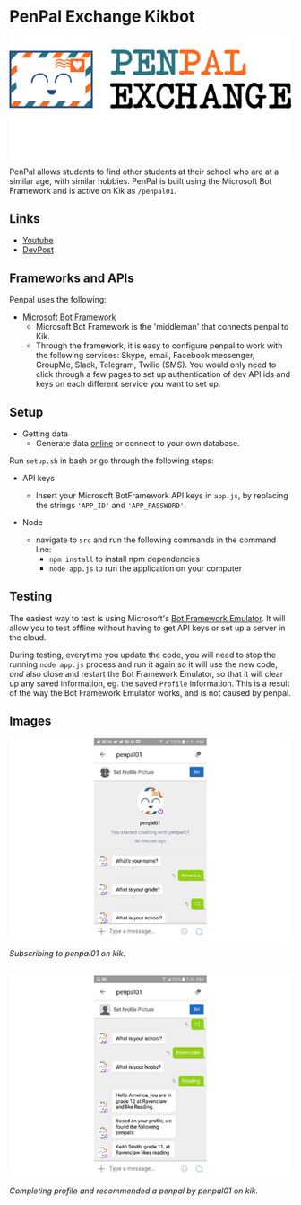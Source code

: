 # PenPal Exchange Kikbot

![](img/03-penpal-logo.jpg)

PenPal allows students to find other students at their school who are at a similar age, with similar hobbies. PenPal is built using the Microsoft Bot Framework and is active on Kik as `/penpal01`. 


## Links
- [Youtube](https://www.youtube.com/watch?v=A3YdHEDHupA)
- [DevPost](http://devpost.com/software/penpal-exchange)


## Frameworks and APIs
Penpal uses the following:

- [Microsoft Bot Framework](https://docs.botframework.com/en-us/)
	- Microsoft Bot Framework is the 'middleman' that connects penpal to Kik. 
	- Through the framework, it is easy to configure penpal to work with the following services: Skype, email, Facebook messenger, GroupMe, Slack, Telegram, Twilio (SMS). You would only need to click through a few pages to set up authentication of dev API ids and keys on each different service you want to set up.


## Setup
- Getting data
	- Generate data [online](https://mockaroo.com/c2431200) or connect to your own database.
	
Run `setup.sh` in bash or go through the following steps:
- API keys
	- Insert your Microsoft BotFramework API keys in `app.js`, by replacing  the strings `'APP_ID'` and `'APP_PASSWORD'`. 

- Node
	- navigate to `src` and run the following commands in the command line:
		- `npm install` to install npm dependencies
		- `node app.js` to run the application on your computer

## Testing
The easiest way to test is using Microsoft's [Bot Framework Emulator](https://docs.botframework.com/en-us/tools/bot-framework-emulator/).
It will allow you to test offline without having to get API keys or set up a server in the cloud.

During testing, everytime you update the code, you will need to stop the running `node app.js` process and run it again so it will use the new code, *and* also close and restart the Bot Framework Emulator, so that it will clear up any saved information, eg. the saved `Profile` information. This is a result of the way the Bot Framework Emulator works, and is not caused by penpal.



## Images
![](img/01-subscribe-on-kik.jpg)

*Subscribing to penpal01 on kik.*
<br/><br/>

![](img/02-penpal-exchange-complete.jpg)

*Completing profile and recommended a penpal by penpal01 on kik.*
<br/><br/>

